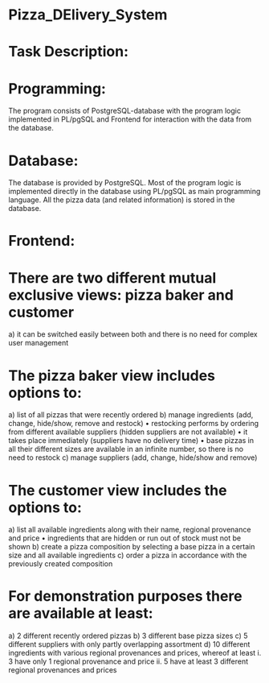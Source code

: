 # Pizza_DElivery_System
# Task Description:
# Programming:

The program consists of
PostgreSQL-database with the program logic implemented in PL/pgSQL and
Frontend for interaction with the data from the database.

# Database:
The database is provided by PostgreSQL.
Most of the program logic is implemented directly in the database using PL/pgSQL as main programming language.
All the pizza data (and related information) is stored in the database.

# Frontend:

# There are two different mutual exclusive views: pizza baker and customer
 a) it can be switched easily between both and there is no need for complex user management
# The pizza baker view includes options to:
a) list of all pizzas that were recently ordered
b) manage ingredients (add, change, hide/show, remove and restock)
  • restocking performs by ordering from different available suppliers (hidden suppliers are not available)
  • it takes place immediately (suppliers have no delivery time)
  • base pizzas in all their different sizes are available in an infinite number, so there is no need to restock
c) manage suppliers (add, change, hide/show and remove)

# The customer view includes the options to:
a) list all available ingredients along with their name, regional provenance and price
  • ingredients that are hidden or run out of stock must not be shown
b) create a pizza composition by selecting a base pizza in a certain size and all available ingredients
c) order a pizza in accordance with the previously created composition
# For demonstration purposes there are available at least:
a) 2 different recently ordered pizzas
b) 3 different base pizza sizes
c) 5 different suppliers with only partly overlapping assortment
d) 10 different ingredients with various regional provenances and prices, whereof at least
  i. 3 have only 1 regional provenance and price
  ii. 5 have at least 3 different regional provenances and prices

